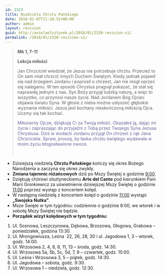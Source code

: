 ```yaml
---
id: 2323
title: Niedziela Chrztu Pańskiego
date: 2018-01-07T21:28:52+00:00
author: admin
layout: revision
guid: http://anielaolsztynek.pl/2018/01/2320-revision-v1/
permalink: /2018/01/2320-revision-v1/
---
```

> **Mk 1, 7-11**
> 
> **Lekcja miłości**
> 
> Jan Chrzciciel wiedział, że Jezus nie potrzebuje chrztu. Przecież to On sam miał chrzcić innych Duchem Świętym. Kiedy jednak pojawił się nad brzegiem Jordanu i poprosił o chrzest, Jan nie mógł oprzeć się naleganiu. W ten sposób Chrystus pragnął pokazać, że stał się naprawdę jednym z nas. Syn Boży przyjął ludzką naturę, a więc to wszystko, co przynosi nasze życie. Nad Jordanem Bóg Ojciec objawia światu Syna. W głosie z nieba można usłyszeć głębokie wyznanie miłości. Jezus jest kochany nieskończoną miłością Ojca. Uczmy się tak kochać.
> 
> <span style="color: #666699;">Miłosierny Ojcze, dziękuję Ci za Twoją miłość. Okazałeś ją, dając mi życie i zapraszając do przyjaźni z Tobą przez Twojego Syna Jezusa Chrystusa. Dziś w wodach Jordanu przyjął On chrzest z rąk Jana Chrzciciela. Spraw, proszę, by łaska chrztu świętego wydawała w moim życiu błogosławione owoce. </span>
> 
> &nbsp;

  * Dzisiejszą niedzielą **Chrztu Pańskiego** kończy się okres Bożego Narodzenia a zaczyna się okres zwykły.
  * **Zmiana tajemnic różańcowych** dziś po Mszy Świętej o godzinie <span style="text-decoration: underline;">9:00</span>.
  * Dziękuję chórowi olsztyneckiemu **Arte del Canto** pod kierunkiem Pani Marii Gronkiewicz za uświetnienie dzisiejszej Mszy Świętej o godzinie <span style="text-decoration: underline;">11:00</span> poprzez występ z koncertem kolęd.
  * W następną niedzielę z koncertem kolęd o godzinie <span style="text-decoration: underline;">11:00</span> wystąpi **&#8222;Swojska** **Nutka&#8221;**.
  * Msze Święte w tym tygodniu: codziennie o godzinie 8:00, we wtorek i w sobotę Mszy Świętej nie będzie.
  * **Porządek wizyt kolędowych w tym tygodniu:**

  1. Ul. Sosnowa, Leszczynowa, Dębowa, Brzozowa, Głogowa, Grabowa – poniedziałek, godzina 13:30.
  2. Ul. Mrongowiusza, Leśna  22, 26, 28, 30 i ul. Jagodowa 1, 3 – wtorek, godz. 14:00.
  3. Ul. Wrzosowa 2, 4, 6, 8, 11, 13 – środa, godz. 14:30.
  4. Ul. Wrzosowa 5a, 5b, 5c, 5d, 7, 9 – czwartek, godz. 15:00.
  5. Ul. Leśna i Wrzosowa 3, 5 – piątek, godz. 14:30.
  6. Ul. Jagodowa – sobota, godz. 9:30.
  7. Ul. Wrzosowa 1 &#8211; niedziela, godz. 12:30.